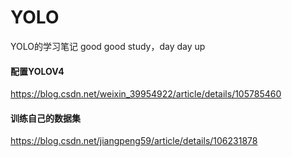 # YOLO
YOLO的学习笔记 good good study，day day up

#### 配置YOLOV4
https://blog.csdn.net/weixin_39954922/article/details/105785460

#### 训练自己的数据集
https://blog.csdn.net/jiangpeng59/article/details/106231878
